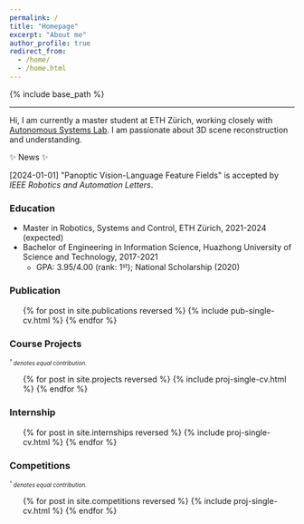 ```yaml
---
permalink: /
title: "Homepage"
excerpt: "About me"
author_profile: true
redirect_from: 
  - /home/
  - /home.html
---
```


{% include base_path %}

---

Hi, I am currently a master student at ETH Zürich, working closely with <a href='https://asl.ethz.ch/'>Autonomous Systems Lab</a>. I am passionate about 3D scene reconstruction and understanding.

:sparkles: News :sparkles:

\[2024-01-01\] "Panoptic Vision-Language Feature Fields" is accepted by _IEEE Robotics and Automation Letters_.

### Education

* Master in Robotics, Systems and Control,  ETH Zürich, 2021-2024 (expected)
* Bachelor of Engineering in Information Science, Huazhong University of Science and Technology, 2017-2021
  * GPA: 3.95/4.00 (rank: 1<font size="2"><sup>st</sup></font>); National Scholarship (2020)

### Publication

  <ul>{% for post in site.publications reversed %}
    {% include pub-single-cv.html %}
  {% endfor %}</ul>

### Course Projects
<font size="1"><i>$^*$ denotes equal contribution.</i></font>

  <ul>{% for post in site.projects reversed %}
    {% include proj-single-cv.html %}
  {% endfor %}</ul>

### Internship

<ul>{% for post in site.internships reversed %}
    {% include proj-single-cv.html %}
  {% endfor %}</ul>

### Competitions
<font size="1"><i>$^*$ denotes equal contribution.</i></font>

<ul>{% for post in site.competitions reversed %}
    {% include proj-single-cv.html %}
  {% endfor %}</ul>